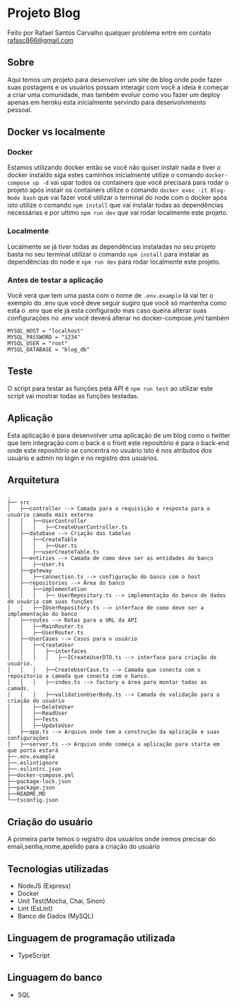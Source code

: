 # Projeto Blog

Feito por Rafael Santos Carvalho qualquer problema entre em contato rafasc866@gmail.com

## Sobre

Aqui temos um projeto para desenvolver um site de blog onde pode fazer suas postagens e os usuários
possam interagir com você a ideia é começar a criar uma comunidade, mas também evoluir como vou fazer um deploy apenas em heroku esta inicialmente servindo para desenvolvimento pessoal.

## Docker vs localmente

### Docker

Estamos utilizando docker então se você não quiser instalr nada e tiver o docker instaldo siga estes caminhos inicialmente utilize o comando `docker-compose up -d` vai upar todos os containers que você precisará para rodar o projeto após instalr os containers utilize o comando `docker exec -it Blog-Node bash` que vai fazer você utilizar o terminal do node com o docker após isto utilize o comando `npm install` que vai instalar todas as dependências necessárias e por ultimo `npm run dev` que vai rodar localmente este projeto.

### Localmente

Localmente se já tiver todas as dependências instaladas no seu projeto basta no seu terminal utilizar o comando `npm install` para instalar as dependências do node e `npm run dev` para rodar localmente este projeto.

### Antes de testar a aplicação

Você verá que tem uma pasta com o nome de `.env.example` lá vai ter o exemplo do .env que você deve seguir sugiro que você só mantenha como esta o .env que ele já esta configurado mas caso queira alterar suas configurações no .env você deverá alterar no docker-compose.yml também

```
MYSQL_HOST = "localhost"
MYSQL_PASSWORD = "1234"
MYSQL_USER = "root"
MYSQL_DATABASE = "blog_db"
```

## Teste

O script para testar as funções pela API é `npm run test` ao utilizar este script vai mostrar todas as funções testadas.

## Aplicação

Esta aplicação é para desenvolver uma aplicação de um blog como o twitter que tem integração com o back e o front este repositório é para o back-end onde este repositório se concentra no usuário isto é nos atributos dos usuário e admin no login e no registro dos usuários.

## Arquitetura
```
.
├── src
│   ├──controller --> Camada para a requisição e resposta para o usuário camada mais externa
│   │   ├──UserController
│   │   │   ├──CreateUserController.ts
│   ├──database --> Criação das tabelas
│   │   ├──CreateTable
│   │   │   ├──User.ts
│   │   ├──userCreateTable.ts
│   ├──entities --> Camada de como deve ser as entidades do banco
│   │   ├──User.ts
│   ├──gateway
│   │   ├──connection.ts --> configuração do banco com o host
│   ├──repositories --> Área do banco
│   │   ├──implementation
│   │   │   ├── UserRepository.ts --> implementação do banco de dados de usuário com suas funções
│   │   ├──IUserRepository.ts --> interface de como deve ser a implementação do banco
│   ├──routes --> Rotas para a URL da API
│   │   ├──MainRouter.ts
│   │   ├──UserRouter.ts
│   ├──UserCases --> Casos para o usuário
│   │   ├──CreateUser
│   │   │   ├──interfaces
│   │   │   │   ├──ICreateUserDTO.ts --> interface para criação do usuário.
│   │   │   ├──CreateUserCase.ts --> Camada que conecta com o repositorio a camada que conecta com o banco.
│   │   │   ├──index.ts --> factory a área para montar todas as camads.
│   │   │   ├──validationUserBody.ts --> Camada de validação para a criação do usuário
│   │   ├──DeleteUser
│   │   ├──ReadUser
│   │   ├──Tests
│   │   ├──UpdateUser
│   ├──app.ts --> Arquivo onde tem a construção da aplicação e suas configurações
│   ├──server.ts --> Arquivo onde começa a aplicação para starta em que porta estará
├──.env.example
├──.eslintignore
├──.eslintrc.json
├──docker-compose.yml
├──package-lock.json
├──package.json
├──README.MD
└──tsconfig.json
```
## Criação do usuário 
A primeira parte temos o registro dos usuários onde iremos precisar do email,senha,nome,apelido para a criação do usuário

## Tecnologias utilizadas

- NodeJS (Express)
- Docker
- Unit Test(Mocha, Chai, Sinon)
- Lint (EsLint)
- Banco de Dados (MySQL)

## Linguagem de programação utilizada

- TypeScript

## Linguagem do banco

- SQL
